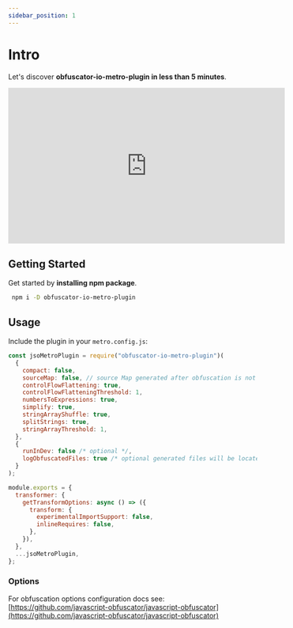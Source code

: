 ```yaml
---
sidebar_position: 1
---
```


# Intro

Let's discover **obfuscator-io-metro-plugin in less than 5 minutes**.

<iframe width="560" height="315" src="https://www.youtube.com/embed/8zG4mlmDMlU" title="YouTube video player" frameborder="0" allow="accelerometer; autoplay; clipboard-write; encrypted-media; gyroscope; picture-in-picture; web-share" allowfullscreen></iframe>

## Getting Started

Get started by **installing npm package**.

```bash
 npm i -D obfuscator-io-metro-plugin
```

## Usage

Include the plugin in your `metro.config.js`:

```js
const jsoMetroPlugin = require("obfuscator-io-metro-plugin")(
  {
    compact: false,
    sourceMap: false, // source Map generated after obfuscation is not useful right now so use default value i.e. false
    controlFlowFlattening: true,
    controlFlowFlatteningThreshold: 1,
    numbersToExpressions: true,
    simplify: true,
    stringArrayShuffle: true,
    splitStrings: true,
    stringArrayThreshold: 1,
  },
  {
    runInDev: false /* optional */,
    logObfuscatedFiles: true /* optional generated files will be located at ./.jso */,
  }
);

module.exports = {
  transformer: {
    getTransformOptions: async () => ({
      transform: {
        experimentalImportSupport: false,
        inlineRequires: false,
      },
    }),
  },
  ...jsoMetroPlugin,
};
```

### Options

For obfuscation options configuration docs see: [https://github.com/javascript-obfuscator/javascript-obfuscator](https://github.com/javascript-obfuscator/javascript-obfuscator)
